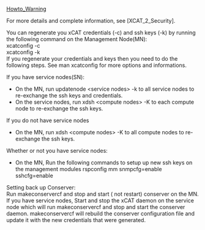 [Howto_Warning](Howto_Warning)

For more details and complete information, see [XCAT_2_Security].

You can regenerate you xCAT credentials (-c) and ssh keys (-k) by running the following command on the Management Node(MN):  
xcatconfig -c   
xcatconfig -k   
If you regenerate your credentials and keys then you need to do the following steps. See man xcatconfig for more options and informations. 

If you have service nodes(SN): 

  * On the MN, run updatenode &lt;service nodes&gt; -k to all service nodes to re-exchange the ssh keys and credentials. 
  * On the service nodes, run xdsh &lt;compute nodes&gt; -K to each compute node to re-exchange the ssh keys. 

If you do not have service nodes 

  * On the MN, run xdsh &lt;compute nodes&gt; -K to all compute nodes to re-exchange the ssh keys. 

Whether or not you have service nodes: 

  * On the MN, Run the following commands to setup up new ssh keys on the management modules rspconfig mm snmpcfg=enable sshcfg=enable 

Setting back up Conserver:  
Run makeconservercf and stop and start ( not restart) conserver on the MN. If you have service nodes, Start and stop the xCAT daemon on the service node which will run makeconservercf and stop and start the conserver daemon. makeconservercf will rebuild the conserver configuration file and update it with the new credentials that were generated. 

